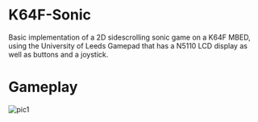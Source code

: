 # K64F-Sonic
Basic implementation of a 2D sidescrolling sonic game on a K64F MBED, using the University of Leeds Gamepad that has a N5110 LCD display as well as buttons and a joystick.

# Gameplay


![pic1](Artowork/pic1.png?raw=true "Level Select")

